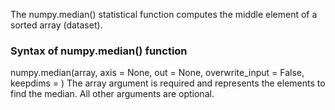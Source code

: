 The numpy.median() statistical function computes the middle element of a sorted array (dataset).

### Syntax of numpy.median() function
numpy.median(array, axis = None, out = None, overwrite_input = False, keepdims = <no value>)
The array argument is required and represents the elements to find the median. All other arguments are optional. 

